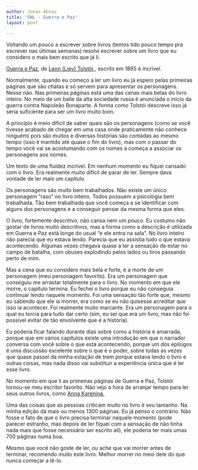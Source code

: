 ```yaml
---
author: Jonas Abreu
title: 'SNL - Guerra e Paz'
layout: post

---
```

Voltando um pouco a escrever sobre livros (temos tido pouco tempo pra escrever nas últimas semanas) resolvi escrever sobre um livro que eu considero o mais bem escrito que já li.

[Guerra e Paz][1], de [Leon (Liev) Tolstói ][2], escrito em 1865 é incrível.

Normalmente, quando eu começo a ler um livro eu já espero pelas primeiras páginas que são chatas e só servem para apresentar os personagens. Nesse não. Nas primeiras páginas está uma das cenas mais belas do livro inteiro. No meio de um baile da alta sociedade russa é anunciada o inicio da guerra contra Napoleão Bonaparte. A forma como Tolstói descreve isso já seria suficiente para ser um livro muito bom.

A princípio é meio difícil de saber quais são os personagens (como se você tivesse acabado de chegar em uma casa onde praticamente não conhece ninguém) pois são muitos e diversas histórias são contadas ao mesmo tempo (isso é mantido até quase o fim do livro), mas com o passar do tempo você vai se acostumando com os nomes a começa a associar os personagens aos nomes.

Um texto de uma fluidez incrível. Em nenhum momento eu fiquei cansado com o livro. Era realmente muito difícil de parar de ler. Sempre dava vontade de ler mais um capítulo.

Os personagens são muito bem trabalhados. Não existe um único personagem “raso” no livro inteiro. Todos possuem a psicologia bem trabalhada. Tão bem trabalhada que você começa a se identificar com alguns dos personagens e a conseguir pensar da mesma forma que eles.

O livro, fortemente descritivo, não cansa nem um pouco. Eu costumo não gostar de livros muito descritivos, mas a forma como a descrição é utilizada em Guerra e Paz está longe do usual “e ele entra na sala”. No livro inteiro não parecia que eu estava lendo. Parecia que eu assistia tudo o que estava acontecendo. Algumas vezes chegava quase a ter a sensação de estar no campo de batalha, com obuses explodindo pelos lados ou tiros passando perto de mim.

Mas a cena que eu considero mais bela e forte, é a morte de um personagem (meu personagem favorito). Era um personagem que conseguiu me arrastar totalmente para o livro. No momento em que ele morre, o capítulo termina. Eu fechei o livro porque eu não conseguia continuar lendo naquele momento. Foi uma sensação tão forte que, mesmo eu sabendo que ele ia morrer, era como se eu não quisesse acreditar que isso ia acontecer. Foi realmente muito marcante. Era um personagem para o qual eu torcia para tudo dar certo (sim, eu sei que era um livro, mas não foi possível evitar de tão envolvente que é a história).

Eu poderia ficar falando durante dias sobre como a história é amarrada, porque que em vários capítulos existe uma introdução em que o narrador conversa com você sobre o que está acontecendo, porque um dos epílogos é uma discussão excelente sobre o que é o poder, sobre todas as vezes que quase passei da minha estação de trem porque estava lendo o livro e outras coisas, mas nada disso vai substituir a experiência única que é ler esse livro.

No momento em que li as primeiras páginas de Guerra e Paz, Tolstói tornou-se meu escritor favorito. Não vejo a hora de arranjar tempo para ler seus outros livros, como [Anna Karenina.][3]

Uma das coisas que as pessoas criticam muito no livro é seu tamanho. Na minha edição dá mais ou menos 1300 páginas. Eu já penso o contrário. Não fosse o fato de que o livro precisa terminar naquele momento (pode parecer estranho, mas depois de ler fiquei com a sensação de não tinha nada mais que fosse necessário ser escrito ali), ele poderia ter mais umas 700 páginas numa boa.

Mesmo que você não goste de ler, ou ache que vai morrer antes de terminar, recomendo muito este livro. Melhor morrer no meio dele do que nunca começar a lê-lo.















 [1]: http://en.wikipedia.org/wiki/War_and_Peace
 [2]: http://en.wikipedia.org/wiki/Leo_Tolstoy
 [3]: http://en.wikipedia.org/wiki/Anna_Karenina





